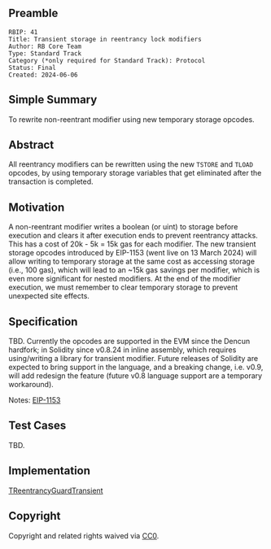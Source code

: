 ## Preamble

    RBIP: 41
    Title: Transient storage in reentrancy lock modifiers
    Author: RB Core Team
    Type: Standard Track
    Category (*only required for Standard Track): Protocol
    Status: Final
    Created: 2024-06-06

## Simple Summary

To rewrite non-reentrant modifier using new temporary storage opcodes.


## Abstract

All reentrancy modifiers can be rewritten using the new `TSTORE` and `TLOAD` opcodes, by using temporary storage variables that get eliminated after the transaction is completed.

## Motivation

A non-reentrant modifier writes a boolean (or uint) to storage before execution and clears it after execution ends to prevent reentrancy attacks. This has a cost of 20k - 5k = 15k gas for each modifier.
The new transient storage opcodes introduced by EIP-1153 (went live on 13 March 2024) will allow writing to temporary storage at the same cost as accessing storage (i.e., 100 gas), which will lead to an ~15k gas savings per modifier, which is even more significant for nested modifiers.
At the end of the modifier execution, we must remember to clear temporary storage to prevent unexpected site effects.

## Specification
TBD. Currently the opcodes are supported in the EVM since the Dencun hardfork; in Solidity since v0.8.24 in inline assembly, which requires using/writing a library for transient modifier.
Future releases of Solidity are expected to bring support in the language, and a breaking change, i.e. v0.9, will add redesign the feature (future v0.8 language support are a temporary workaround).

Notes: [EIP-1153](https://eips.ethereum.org/EIPS/eip-1153)

## Test Cases
TBD.

## Implementation
[TReentrancyGuardTransient](https://github.com/RigoBlock/v3-contracts/blob/f291f12a8b3f07b8893038551177db030eba295c/contracts/protocol/libraries/ReentrancyGuardTransient.sol#L28)

## Copyright

Copyright and related rights waived via [CC0](https://creativecommons.org/publicdomain/zero/1.0/).
